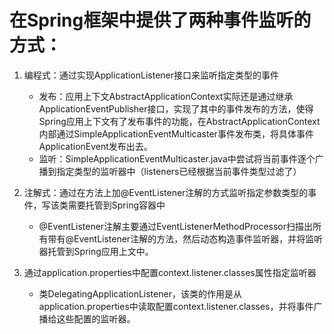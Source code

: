 # 在Spring框架中提供了两种事件监听的方式：

1. 编程式：通过实现ApplicationListener接口来监听指定类型的事件
   
    * 发布：应用上下文AbstractApplicationContext实际还是通过继承ApplicationEventPublisher接口，实现了其中的事件发布的方法，使得Spring应用上下文有了发布事件的功能，在AbstractApplicationContext内部通过SimpleApplicationEventMulticaster事件发布类，将具体事件ApplicationEvent发布出去。
    * 监听：SimpleApplicationEventMulticaster.java中尝试将当前事件逐个广播到指定类型的监听器中（listeners已经根据当前事件类型过滤了）
2. 注解式：通过在方法上加@EventListener注解的方式监听指定参数类型的事件，写该类需要托管到Spring容器中
    * @EventListener注解主要通过EventListenerMethodProcessor扫描出所有带有@EventListener注解的方法，然后动态构造事件监听器，并将监听器托管到Spring应用上文中。
3. 通过application.properties中配置context.listener.classes属性指定监听器
    * 类DelegatingApplicationListener，该类的作用是从application.properties中读取配置context.listener.classes，并将事件广播给这些配置的监听器。